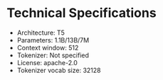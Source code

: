 # Technical Specifications

- Architecture: T5
- Parameters: 1.1B/13B/7M
- Context window: 512
- Tokenizer: Not specified
- License: apache-2.0
- Tokenizer vocab size: 32128